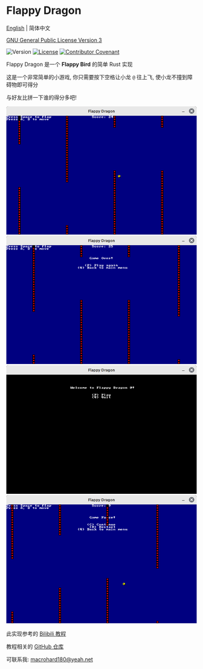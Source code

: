 # Flappy Dragon

[English](../en/README.md) | 简体中文

[GNU General Public License Version 3](../../LICENSE.md)

![Version](https://img.shields.io/badge/Version-v1.0.0-green "v1.0.0")
[![License](https://img.shields.io/badge/GNU_GPL-v3-blue "GNU GPL v3")](../../LICENSE.md)
[![Contributor Covenant](https://img.shields.io/badge/Contributor%20Covenant-2.1-4baaaa.svg)](code_of_conduct.md)

Flappy Dragon 是一个 **Flappy Bird** 的简单 Rust 实现

这是一个非常简单的小游戏, 你只需要按下空格让小龙 `@`  往上飞, 使小龙不撞到障碍物即可得分

与好友比拼一下谁的得分多吧!

![play](../imgs/play.png "游戏内")
![ending](../imgs/ending.png "游戏结束")
![menu](../imgs/menu.png "主菜单")
![pausing](../imgs/pausing.png "游戏暂停")

此实现参考的 [Bilibili 教程](https://www.bilibili.com/video/BV1vM411J74S)

教程相关的 [GitHub 仓库](https://github.com/HighValyrian/flappy_Game)

可联系我: [macrohard180@yeah.net](mailto:macrohard180@yeah.net)
